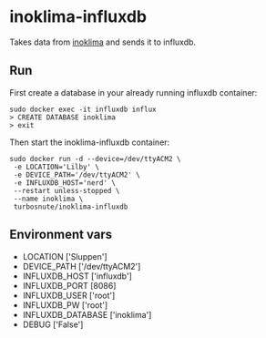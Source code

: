# inoklima-influxdb
Takes data from [inoklima](https://github.com/turbosnute/inoklima) and sends it to influxdb.

## Run
First create a database in your already running influxdb container:
```
sudo docker exec -it influxdb influx
> CREATE DATABASE inoklima
> exit
```

Then start the inoklima-influxdb container:
```
sudo docker run -d --device=/dev/ttyACM2 \
 -e LOCATION='Lilby' \
 -e DEVICE_PATH='/dev/ttyACM2' \
 -e INFLUXDB_HOST='nerd' \
 --restart unless-stopped \
 --name inoklima \
 turbosnute/inoklima-influxdb
```

## Environment vars

- LOCATION ['Sluppen']
- DEVICE_PATH ['/dev/ttyACM2']
- INFLUXDB_HOST ['influxdb']
- INFLUXDB_PORT [8086]
- INFLUXDB_USER ['root']
- INFLUXDB_PW ['root']
- INFLUXDB_DATABASE ['inoklima']
- DEBUG ['False']
